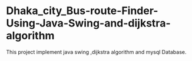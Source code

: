 # Dhaka_city_Bus-route-Finder-Using-Java-Swing-and-dijkstra-algorithm
This project implement java swing ,dijkstra algorithm and mysql Database.
